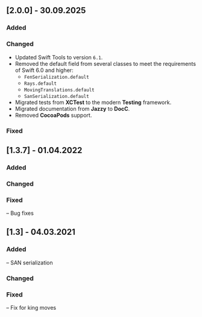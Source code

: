 ## [2.0.0] - 30.09.2025

### Added

### Changed

- Updated Swift Tools to version `6.1`.
- Removed the default field from several classes to meet the requirements of Swift 6.0 and higher:
    - `FenSerialization.default`
    - `Rays.default`
    - `MovingTranslations.default`
    - `SanSerialization.default`
- Migrated tests from **XCTest** to the modern **Testing** framework.
- Migrated documentation from **Jazzy** to **DocC**.
- Removed **CocoaPods** support.

### Fixed

## [1.3.7] - 01.04.2022

### Added

### Changed

### Fixed

– Bug fixes

## [1.3] - 04.03.2021

### Added

– SAN serialization

### Changed

### Fixed

– Fix for king moves
